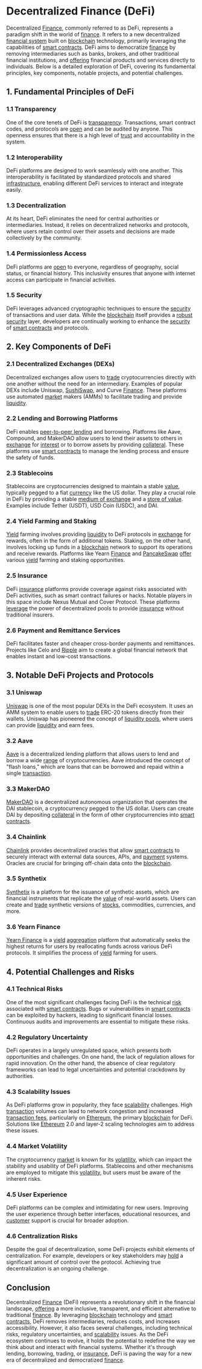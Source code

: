 # Decentralized Finance (DeFi)

Decentralized [Finance](../f/finance.md), commonly referred to as DeFi, represents a paradigm shift in the world of [finance](../f/finance.md). It refers to a new decentralized [financial system](../f/financial_system.md) built on [blockchain](../b/blockchain_in_trading.md) technology, primarily leveraging the capabilities of [smart contracts](../s/smart_contracts_in_trading.md). DeFi aims to democratize [finance](../f/finance.md) by removing intermediaries such as banks, brokers, and other traditional financial institutions, and [offering](../o/offering.md) financial products and services directly to individuals. Below is a detailed exploration of DeFi, covering its fundamental principles, key components, notable projects, and potential challenges.

## 1. Fundamental Principles of DeFi

### 1.1 Transparency
One of the core tenets of DeFi is [transparency](../t/transparency.md). Transactions, smart contract codes, and protocols are [open](../o/open.md) and can be audited by anyone. This openness ensures that there is a high level of [trust](../t/trust.md) and accountability in the system.

### 1.2 Interoperability
DeFi platforms are designed to work seamlessly with one another. This interoperability is facilitated by standardized protocols and shared [infrastructure](../i/infrastructure.md), enabling different DeFi services to interact and integrate easily.

### 1.3 Decentralization
At its heart, DeFi eliminates the need for central authorities or intermediaries. Instead, it relies on decentralized networks and protocols, where users retain control over their assets and decisions are made collectively by the community.

### 1.4 Permissionless Access
DeFi platforms are [open](../o/open.md) to everyone, regardless of geography, social status, or financial history. This inclusivity ensures that anyone with internet access can participate in financial activities.

### 1.5 Security
DeFi leverages advanced cryptographic techniques to ensure the [security](../s/security.md) of transactions and user data. While the [blockchain](../b/blockchain_in_trading.md) itself provides a [robust](../r/robust.md) [security](../s/security.md) layer, developers are continually working to enhance the [security](../s/security.md) of [smart contracts](../s/smart_contracts_in_trading.md) and protocols.

## 2. Key Components of DeFi

### 2.1 Decentralized Exchanges (DEXs)
Decentralized exchanges allow users to [trade](../t/trade.md) cryptocurrencies directly with one another without the need for an intermediary. Examples of popular DEXs include Uniswap, [SushiSwap](../s/sushiswap.md), and Curve [Finance](../f/finance.md). These platforms use automated [market](../m/market.md) makers (AMMs) to facilitate trading and provide [liquidity](../l/liquidity.md).

### 2.2 Lending and Borrowing Platforms
DeFi enables [peer-to-peer lending](../p/peer-to-peer_lending.md) and borrowing. Platforms like Aave, Compound, and MakerDAO allow users to lend their assets to others in [exchange](../e/exchange.md) for [interest](../i/interest.md) or to borrow assets by providing [collateral](../c/collateral.md). These platforms use [smart contracts](../s/smart_contracts_in_trading.md) to manage the lending process and ensure the safety of funds.

### 2.3 Stablecoins
Stablecoins are cryptocurrencies designed to maintain a stable [value](../v/value.md), typically pegged to a fiat [currency](../c/currency.md) like the US dollar. They play a crucial role in DeFi by providing a stable [medium of exchange](../m/medium_of_exchange.md) and a [store of value](../s/store_of_value.md). Examples include Tether (USDT), USD Coin (USDC), and DAI.

### 2.4 Yield Farming and Staking
[Yield](../y/yield.md) farming involves providing [liquidity](../l/liquidity.md) to DeFi protocols in [exchange](../e/exchange.md) for rewards, often in the form of additional tokens. Staking, on the other hand, involves locking up funds in a [blockchain](../b/blockchain_in_trading.md) network to support its operations and receive rewards. Platforms like Yearn [Finance](../f/finance.md) and [PancakeSwap](../p/pancakeswap.md) [offer](../o/offer.md) various [yield](../y/yield.md) farming and staking opportunities.

### 2.5 Insurance
DeFi [insurance](../i/insurance.md) platforms provide coverage against risks associated with DeFi activities, such as smart contract failures or hacks. Notable players in this space include Nexus Mutual and Cover Protocol. These platforms [leverage](../l/leverage.md) the power of decentralized pools to provide [insurance](../i/insurance.md) without traditional insurers.

### 2.6 Payment and Remittance Services
DeFi facilitates faster and cheaper cross-border payments and remittances. Projects like Celo and [Ripple](../r/ripple.md) aim to create a global financial network that enables instant and low-cost transactions.

## 3. Notable DeFi Projects and Protocols

### 3.1 Uniswap
[Uniswap](https://uniswap.org/) is one of the most popular DEXs in the DeFi ecosystem. It uses an AMM system to enable users to [trade](../t/trade.md) ERC-20 tokens directly from their wallets. Uniswap has pioneered the concept of [liquidity pools](../l/liquidity_pools.md), where users can provide [liquidity](../l/liquidity.md) and earn fees.

### 3.2 Aave
[Aave](https://aave.com/) is a decentralized lending platform that allows users to lend and borrow a wide [range](../r/range.md) of cryptocurrencies. Aave introduced the concept of "flash loans," which are loans that can be borrowed and repaid within a single [transaction](../t/transaction.md).

### 3.3 MakerDAO
[MakerDAO](https://makerdao.com/) is a decentralized autonomous organization that operates the DAI stablecoin, a cryptocurrency pegged to the US dollar. Users can create DAI by depositing [collateral](../c/collateral.md) in the form of other cryptocurrencies into [smart contracts](../s/smart_contracts_in_trading.md).

### 3.4 Chainlink
[Chainlink](https://chain.link/) provides decentralized oracles that allow [smart contracts](../s/smart_contracts_in_trading.md) to securely interact with external data sources, APIs, and [payment](../p/payment.md) systems. Oracles are crucial for bringing off-chain data onto the [blockchain](../b/blockchain_in_trading.md).

### 3.5 Synthetix
[Synthetix](https://www.synthetix.io/) is a platform for the issuance of synthetic assets, which are financial instruments that replicate the [value](../v/value.md) of real-world assets. Users can create and [trade](../t/trade.md) synthetic versions of [stocks](../s/stock.md), commodities, currencies, and more.

### 3.6 Yearn Finance
[Yearn Finance](https://yearn.finance/) is a [yield](../y/yield.md) [aggregation](../a/aggregation.md) platform that automatically seeks the highest returns for users by reallocating funds across various DeFi protocols. It simplifies the process of [yield](../y/yield.md) farming for users.

## 4. Potential Challenges and Risks

### 4.1 Technical Risks
One of the most significant challenges facing DeFi is the technical [risk](../r/risk.md) associated with [smart contracts](../s/smart_contracts_in_trading.md). Bugs or vulnerabilities in [smart contracts](../s/smart_contracts_in_trading.md) can be exploited by hackers, leading to significant financial losses. Continuous audits and improvements are essential to mitigate these risks.

### 4.2 Regulatory Uncertainty
DeFi operates in a largely unregulated space, which presents both opportunities and challenges. On one hand, the lack of regulation allows for rapid innovation. On the other hand, the absence of clear regulatory frameworks can lead to legal uncertainties and potential crackdowns by authorities.

### 4.3 Scalability Issues
As DeFi platforms grow in popularity, they face [scalability](../s/scalability.md) challenges. High [transaction](../t/transaction.md) volumes can lead to network congestion and increased [transaction fees](../t/transaction_fees.md), particularly on [Ethereum](../e/ethereum_.md), the primary [blockchain](../b/blockchain_in_trading.md) for DeFi. Solutions like [Ethereum](../e/ethereum_.md) 2.0 and layer-2 scaling technologies aim to address these issues.

### 4.4 Market Volatility
The cryptocurrency [market](../m/market.md) is known for its [volatility](../v/volatility.md), which can impact the stability and usability of DeFi platforms. Stablecoins and other mechanisms are employed to mitigate this [volatility](../v/volatility.md), but users must be aware of the inherent risks.

### 4.5 User Experience
DeFi platforms can be complex and intimidating for new users. Improving the user experience through better interfaces, educational resources, and [customer](../c/customer.md) support is crucial for broader adoption.

### 4.6 Centralization Risks
Despite the goal of decentralization, some DeFi projects exhibit elements of centralization. For example, developers or key stakeholders may [hold](../h/hold.md) a significant amount of control over the protocol. Achieving true decentralization is an ongoing challenge.

## Conclusion

Decentralized [Finance](../f/finance.md) (DeFi) represents a revolutionary shift in the financial landscape, [offering](../o/offering.md) a more inclusive, transparent, and efficient alternative to traditional [finance](../f/finance.md). By leveraging [blockchain](../b/blockchain_in_trading.md) technology and [smart contracts](../s/smart_contracts_in_trading.md), DeFi removes intermediaries, reduces costs, and increases accessibility. However, it also faces several challenges, including technical risks, regulatory uncertainties, and [scalability](../s/scalability.md) issues. As the DeFi ecosystem continues to evolve, it holds the potential to redefine the way we think about and interact with financial systems. Whether it's through lending, borrowing, trading, or [insurance](../i/insurance.md), DeFi is paving the way for a new era of decentralized and democratized [finance](../f/finance.md).